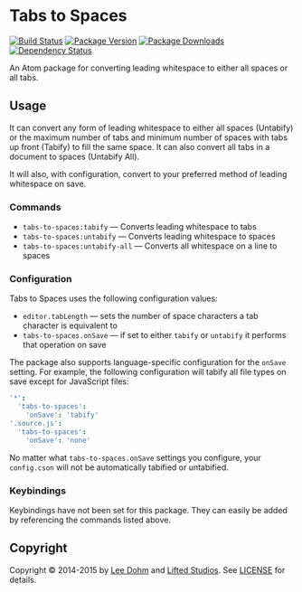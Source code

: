 # Tabs to Spaces

[![Build Status](https://img.shields.io/travis/lee-dohm/tabs-to-spaces.svg)](https://travis-ci.org/lee-dohm/tabs-to-spaces)
[![Package Version](https://img.shields.io/apm/v/tabs-to-spaces.svg)](https://atom.io/packages/tabs-to-spaces)
[![Package Downloads](https://img.shields.io/apm/dm/tabs-to-spaces.svg)](https://atom.io/packages/tabs-to-spaces)
[![Dependency Status](https://img.shields.io/david/lee-dohm/tabs-to-spaces.svg)](https://david-dm.org/lee-dohm/tabs-to-spaces)

An Atom package for converting leading whitespace to either all spaces or all tabs.

## Usage

It can convert any form of leading whitespace to either all spaces (Untabify) or the maximum number of tabs and minimum number of spaces with tabs up front (Tabify) to fill the same space. It can also convert all tabs in a document to spaces (Untabify All).

It will also, with configuration, convert to your preferred method of leading whitespace on save.

### Commands

* `tabs-to-spaces:tabify` &mdash; Converts leading whitespace to tabs
* `tabs-to-spaces:untabify` &mdash; Converts leading whitespace to spaces
* `tabs-to-spaces:untabify-all` &mdash; Converts all whitespace on a line to spaces

### Configuration

Tabs to Spaces uses the following configuration values:

* `editor.tabLength` &mdash; sets the number of space characters a tab character is equivalent to
* `tabs-to-spaces.onSave` &mdash; if set to either `tabify` or `untabify` it performs that operation on save

The package also supports language-specific configuration for the `onSave` setting. For example, the following configuration will tabify all file types on save except for JavaScript files:

```coffee
'*':
  'tabs-to-spaces':
    'onSave': 'tabify'
'.source.js':
  'tabs-to-spaces':
    'onSave': 'none'
```

No matter what `tabs-to-spaces.onSave` settings you configure, your `config.cson` will not be automatically tabified or untabified.

### Keybindings

Keybindings have not been set for this package. They can easily be added by referencing the commands listed above.

## Copyright

Copyright &copy; 2014-2015 by [Lee Dohm](http://www.lee-dohm.com) and [Lifted Studios](http://www.liftedstudios.com). See [LICENSE](https://github.com/lee-dohm/tabs-to-spaces/blob/master/LICENSE.md) for details.
